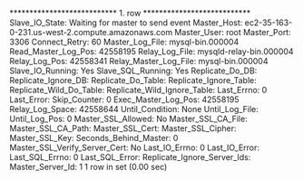 *************************** 1. row ***************************
               Slave_IO_State: Waiting for master to send event
                  Master_Host: ec2-35-163-0-231.us-west-2.compute.amazonaws.com
                  Master_User: root
                  Master_Port: 3306
                Connect_Retry: 60
              Master_Log_File: mysql-bin.000004
          Read_Master_Log_Pos: 42558195
               Relay_Log_File: mysqld-relay-bin.000004
                Relay_Log_Pos: 42558341
        Relay_Master_Log_File: mysql-bin.000004
             Slave_IO_Running: Yes
            Slave_SQL_Running: Yes
              Replicate_Do_DB:
          Replicate_Ignore_DB:
           Replicate_Do_Table:
       Replicate_Ignore_Table:
      Replicate_Wild_Do_Table:
  Replicate_Wild_Ignore_Table:
                   Last_Errno: 0
                   Last_Error:
                 Skip_Counter: 0
          Exec_Master_Log_Pos: 42558195
              Relay_Log_Space: 42558644
              Until_Condition: None
               Until_Log_File:
                Until_Log_Pos: 0
           Master_SSL_Allowed: No
           Master_SSL_CA_File:
           Master_SSL_CA_Path:
              Master_SSL_Cert:
            Master_SSL_Cipher:
               Master_SSL_Key:
        Seconds_Behind_Master: 0
Master_SSL_Verify_Server_Cert: No
                Last_IO_Errno: 0
                Last_IO_Error:
               Last_SQL_Errno: 0
               Last_SQL_Error:
  Replicate_Ignore_Server_Ids:
             Master_Server_Id: 1
1 row in set (0.00 sec)

